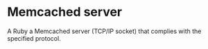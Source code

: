 # Memcached server
A Ruby a Memcached server (TCP/IP socket) that complies with the specified protocol.
